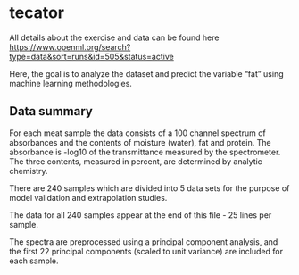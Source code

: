# tecator

All details about the exercise and data can be found here https://www.openml.org/search?type=data&sort=runs&id=505&status=active

Here, the goal is to analyze the dataset and predict the variable “fat” using machine learning methodologies.

## Data summary

For each meat sample the data consists of a 100 channel spectrum of absorbances and the contents of moisture (water), fat and protein. The absorbance is -log10 of the transmittance measured by the spectrometer. The three contents, measured in percent, 
are determined by analytic chemistry.

There are 240 samples which are divided into 5 data sets for the purpose 
of model validation and extrapolation studies. 

The data for all 240 samples appear at the end of this file - 25 lines per sample. 

The spectra are preprocessed using a principal component analysis, and the first 22 principal components (scaled to unit variance) are included for each sample.
